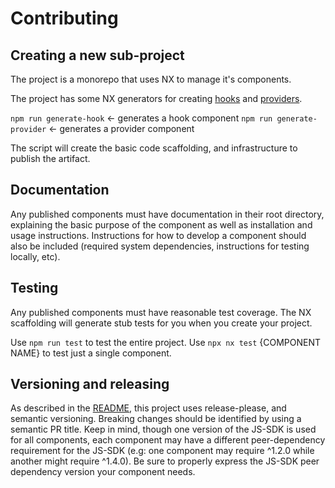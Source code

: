 # Contributing

## Creating a new sub-project

The project is a monorepo that uses NX to manage it's components.

The project has some NX generators for creating [hooks](https://docs.openfeature.dev/docs/reference/concepts/hooks) and [providers](https://docs.openfeature.dev/docs/reference/concepts/provider).

`npm run generate-hook` <- generates a hook component
`npm run generate-provider` <- generates a provider component

The script will create the basic code scaffolding, and infrastructure to publish the artifact.

## Documentation

Any published components must have documentation in their root directory, explaining the basic purpose of the component as well as installation and usage instructions.
Instructions for how to develop a component should also be included (required system dependencies, instructions for testing locally, etc).

## Testing

Any published components must have reasonable test coverage.
The NX scaffolding will generate stub tests for you when you create your project.

Use `npm run test` to test the entire project.
Use `npx nx test` {COMPONENT NAME} to test just a single component.

## Versioning and releasing

As described in the [README](./README.md), this project uses release-please, and semantic versioning.
Breaking changes should be identified by using a semantic PR title.
Keep in mind, though one version of the JS-SDK is used for all components, each component may have a different peer-dependency requirement for the JS-SDK (e.g: one component may require ^1.2.0 while another might require ^1.4.0).
Be sure to properly express the JS-SDK peer dependency version your component needs. 
